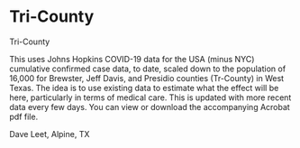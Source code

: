 # Tri-County
 Tri-County

This uses Johns Hopkins COVID-19 data for the USA (minus NYC) cumulative confirmed case data, to date, scaled down to the population of 16,000 for Brewster, Jeff Davis, and Presidio counties (Tr-County) in West Texas. The idea is to use existing data to estimate what the effect will be here, particularly in terms of medical care. This is updated with more recent data every few days. You can view or download the accompanying Acrobat pdf file.

Dave Leet, Alpine, TX